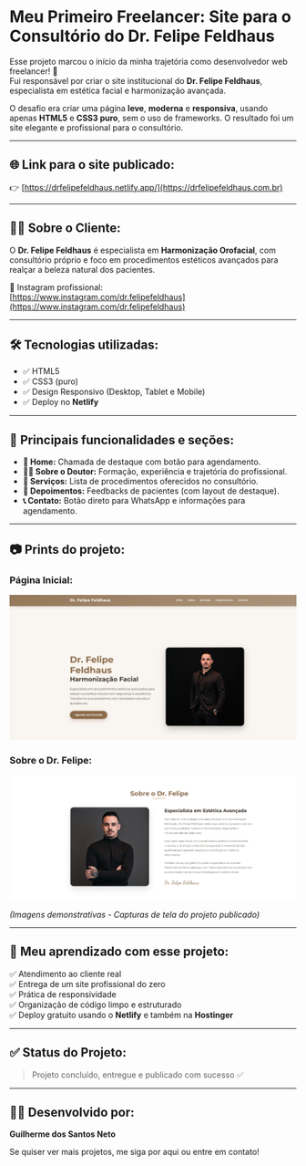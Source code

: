 # Meu Primeiro Freelancer: Site para o Consultório do Dr. Felipe Feldhaus 

Esse projeto marcou o início da minha trajetória como desenvolvedor web freelancer! 🚀  
Fui responsável por criar o site institucional do **Dr. Felipe Feldhaus**, especialista em estética facial e harmonização avançada.

O desafio era criar uma página **leve**, **moderna** e **responsiva**, usando apenas **HTML5** e **CSS3 puro**, sem o uso de frameworks. O resultado foi um site elegante e profissional para o consultório.

---

## 🌐 Link para o site publicado:

👉 [https://drfelipefeldhaus.netlify.app/](https://drfelipefeldhaus.com.br)

---

## 👨‍⚕️ Sobre o Cliente:

O **Dr. Felipe Feldhaus** é especialista em **Harmonização Orofacial**, com consultório próprio e foco em procedimentos estéticos avançados para realçar a beleza natural dos pacientes.

📸 Instagram profissional:  
[https://www.instagram.com/dr.felipefeldhaus](https://www.instagram.com/dr.felipefeldhaus)

---

## 🛠️ Tecnologias utilizadas:

- ✅ HTML5
- ✅ CSS3 (puro)
- ✅ Design Responsivo (Desktop, Tablet e Mobile)
- ✅ Deploy no **Netlify**

---

## 📌 Principais funcionalidades e seções:

- **🔔 Home:** Chamada de destaque com botão para agendamento.
- **👨‍⚕️ Sobre o Doutor:** Formação, experiência e trajetória do profissional.
- **📝 Serviços:** Lista de procedimentos oferecidos no consultório.
- **💬 Depoimentos:** Feedbacks de pacientes (com layout de destaque).
- **📞 Contato:** Botão direto para WhatsApp e informações para agendamento.

---

## 📷 Prints do projeto:

### Página Inicial:
![Página Inicial](inicial.png)

### Sobre o Dr. Felipe:
![Sobre o Doutor](fffre.png)

*(Imagens demonstrativas - Capturas de tela do projeto publicado)*

---

## 🚀 Meu aprendizado com esse projeto:

✅ Atendimento ao cliente real  
✅ Entrega de um site profissional do zero  
✅ Prática de responsividade  
✅ Organização de código limpo e estruturado  
✅ Deploy gratuito usando o **Netlify** e também na **Hostinger**

---

## ✅ Status do Projeto:

> Projeto concluído, entregue e publicado com sucesso ✅

---

## 🙋‍♂️ Desenvolvido por:

**Guilherme dos Santos Neto**

Se quiser ver mais projetos, me siga por aqui ou entre em contato!  

